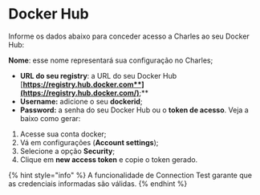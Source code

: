 # Docker Hub

Informe os dados abaixo para conceder acesso a Charles ao seu Docker Hub:

**Nome**: esse nome representará sua configuração no Charles;

* **URL do seu registry**: a URL do seu Docker Hub [**https://registry.hub.docker.com**](https://registry.hub.docker.com/)**;** 
* **Username:**  adicione o seu **dockerid**;
* **Password:** a senha do seu Docker Hub ou o **token de acesso**. Veja a baixo como gerar: 

1. Acesse sua conta docker;
2. Vá em configurações \(**Account settings**\);
3. Selecione a opção **Security**;
4. Clique em **new access token**  e copie o token gerado. 

{% hint style="info" %}
A funcionalidade de Connection Test garante que as credenciais informadas são válidas.
{% endhint %}




